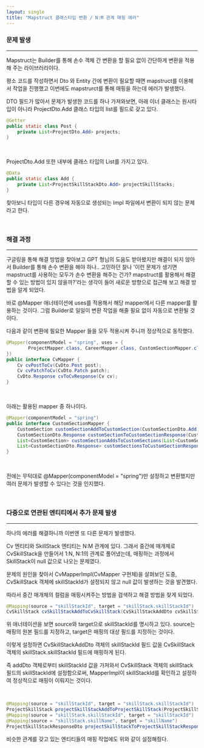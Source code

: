 ```yaml
---
layout: single
title: "Mapstruct 클래스타입 변환 / N:M 관계 매핑 에러"
---
```


### 문제 발생
---

Mapstruct는 Builder를 통해 손수 객체 간 변환을 할 필요 없이 간단하게 변환을 적용해 주는 라이브러리이다.

평소 코드를 작성하면서 Dto 와 Entity 간에 변환이 필요할 때면 mapstruct를 이용해서 작업을 진행했고 이번에도 mapstrurct를 통해 매핑을 하는데 에러가 발생했다.

DTO 필드가 많아서 문제가 발생한 코드를 하나 가져와보면, 아래 이너 클래스는 원시타입이 아니라 ProjectDto.Add 클래스 타입의 list를 필드로 갖고 있다.

```java
@Getter
public static class Post {
    private List<ProjectDto.Add> projects;
}
```
<br>

ProjectDto.Add 또한 내부에 클래스 타입의 List를 가지고 있다.

```java
@Data
public static class Add {
    private List<ProjectSkillStackDto.Add> projectSkillStacks;
}
```

찾아보니 타입이 다른 경우에 자동으로 생성되는 Impl 파일에서 변환이 되지 않는 문제라고 한다.

<br>

### 해결 과정
---


구글링을 통해 해결 방법을 찾아보고 GPT 형님의 도움도 받아봤지만 해결이 되지 않아서 Builder를 통해 손수 변환을 해야 하나.. 고민하던 찰나 '이런 문제가 생기면 mapstruct를 사용하는 모두가 손수 변환을 해주는 건가? mapstruct를 활용해서 해결할 수 있는 방법이 있지 않을까?'라는 생각이 들어 새로운 방향으로 접근해 보고 해결 방법을 알게 되었다.

바로 @Mapper 애너테이션에 uses를 적용해서 해당 mapper에서 다른 mapper를 활용하는 것이다. 그럼 Builder로 일일이 변환 작업을 해줄 필요 없이 자동으로 변환될 것이다.

다음과 같이 변환에 필요한 Mapper 들을 모두 적용시켜 주니까 정상적으로 동작했다.

```java
@Mapper(componentModel = "spring", uses = {
        ProjectMapper.class, CareerMapper.class, CustomSectionMapper.class
})
public interface CvMapper {
    Cv cvPostToCv(CvDto.Post post);
    Cv cvPatchToCv(CvDto.Patch patch);
    CvDto.Response cvToCvResponse(Cv cv);
}
```

<br>

아래는 활용된 mapper 중 하나이다.
```java
@Mapper(componentModel = "spring")
public interface CustomSectionMapper {
    CustomSection customSectionAddToCustomSection(CustomSectionDto.Add customSectionAdd);
    CustomSectionDto.Response customSectionToCustomSectionResponse(CustomSection customSection);
    List<CustomSection> customSectionAddsToCustomSections(List<CustomSectionDto.Add> customSectionAdds);
    List<CustomSectionDto.Response> customSectionsToCustomSectionResponses(List<CustomSection> customSections);
}
```

<br>

전에는 무턱대로 @Mapper(componentModel = "spring")만 설정하고 변환했지만 여러 문제가 발생할 수 있다는 것을 인지했다.

<br>

### 다중으로 연관된 엔티티에서 추가 문제 발생
---


하나의 에러를 해결하니까 이번엔 또 다른 문제가 발생했다.

Cv 엔티티와 SkillStack 엔티티는 N:M 관계에 있다. 그래서 중간에 매개체로 CvSkillStack을 만들어서 1:N, N:1의 관계로 풀어냈는데, 매핑하는 과정에서 SkillStack이 null 값으로 나오는 문제였다.

문제의 원인을 찾아서 CvMapperImpl(CvMapper 구현체)을 살펴보던 도중, CvSkillStack 객체에 skillStackId가 설정되지 않고 null 값이 발생하는 것을 발견했다.

따라서 중간 매개체의 컬럼을 매핑시켜주는 방법을 검색하고 해결 방법을 찾게 되었다.

```java
@Mapping(source = "skillStackId", target = "skillStack.skillStackId")
CvSkillStack cvSkillStackAddToCvSkillStack(CvSkillStackAddDto cvSkillStackAdd);
```

위 애너테이션을 보면 source와 target으로 skillStackId를 명시하고 있다. source는 매핑의 원본 필드를 지정하고, target은 매핑의 대상 필드를 지정하는 것이다. 

이렇게 설정하면 CvSkillStackAddDto 객체의 skillStackId 필드 값을 CvSkillStack 객체의 skillStack.skillStackId 필드에 매핑하게 된다.

즉 addDto 객체로부터 skillStackId 값을 가져와서 CvSkillStack 객체의 skillStack 필드의 skillStackId에 설정함으로써, MapperImpl이 skillStackId를 확인하고 설정하여 정상적으로 매핑이 이뤄지는 것이다.

<br>

```java
@Mapping(source = "skillStackId", target = "skillStack.skillStackId")
ProjectSkillStack projectSkillStackAddToProjectSkillStack(ProjectSkillStackAddDto projectSkillStackAdd);
@Mapping(source = "skillStack.skillStackId", target = "skillStackId")
@Mapping(source = "skillStack.skillName", target = "skillName")
ProjectSkillStackResponseDto projectSkillStackToProjectSkillStackResponse(ProjectSkillStack projectSkillStack);
```

비슷한 관계를 갖고 있는 엔티티들의 매핑 작업에도 위와 같이 설정해줬다.